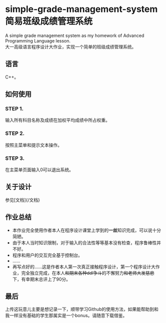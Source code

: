 # simple-grade-management-system 简易班级成绩管理系统
A simple grade management system as my homework of Advanced Programming Language lesson.  
大一高级语言程序设计大作业，实现一个简单的班级成绩管理系统。

## 语言
C++。

## 如何使用
### STEP 1.
输入所有科目名称及成绩在加权平均成绩中所占权重。
### STEP 2.
按照主菜单和提示文本操作。
### STEP 3.
在主菜单页面输入0可以退出系统。

## 关于设计
参见[文档]{/文档}

## 作业总结
- 本作业完全使用作者本人在程序设计课堂上学到的**一丝**知识完成，可以说十分简陋。
- 由于本人当时知识限制，对于输入的合法性等等基本没有检查，程序鲁棒性并不好。
- 程序和用户的交互完全基于控制台。
- ……
- 再写点好的……这是作者本人第一次真正接触程序设计，第一个程序设计大作业，完全独立完成，在本人~~和期末各种ddl争斗~~的不懈努力~~和老师大发慈悲~~下，有幸期末总评上了90分。

## 最后
上传这玩意儿主要是想记录一下，顺带学习Github的使用方法，如果能帮助到和我一样没有基础的学生那属实是一个bonus。请随意下载借鉴。
